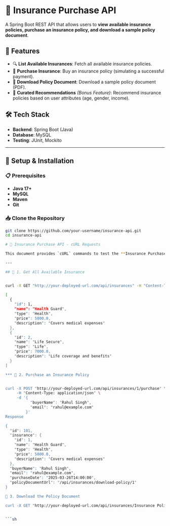 # 🚀 Insurance Purchase API

A Spring Boot REST API that allows users to **view available insurance policies, purchase an insurance policy, and download a sample policy document**.

## 📌 Features
- 🔍 **List Available Insurances**: Fetch all available insurance policies.
- 🛒 **Purchase Insurance**: Buy an insurance policy (simulating a successful payment).
- 📄 **Download Policy Document**: Download a sample policy document (PDF).
- 🎯 **Curated Recommendations** *(Bonus Feature)*: Recommend insurance policies based on user attributes (age, gender, income).


## 🛠️ Tech Stack
- **Backend**: Spring Boot (Java)
- **Database**: MySQL
- **Testing**: JUnit, Mockito

---

## 🚀 Setup & Installation

### 📋 Prerequisites
- **Java 17+**
- **MySQL**
- **Maven**
- **Git**

### 📥 Clone the Repository
```sh
git clone https://github.com/your-username/insurance-api.git
cd insurance-api

# 📄 Insurance Purchase API - cURL Requests  

This document provides `cURL` commands to test the **Insurance Purchase API**.

---

## 📌 1. Get All Available Insurance  


curl -X GET "http://your-deployed-url.com/api/insurances" -H "Content-Type: application/json"

[
  {
    "id": 1,
    "name": "Health Guard",
    "type": "Health",
    "price": 5000.0,
    "description": "Covers medical expenses"
  },
  {
    "id": 2,
    "name": "Life Secure",
    "type": "Life",
    "price": 7000.0,
    "description": "Life coverage and benefits"
  }
]

*** 📌 2. Purchase an Insurance Policy


curl -X POST "http://your-deployed-url.com/api/insurances/1/purchase" \
     -H "Content-Type: application/json" \
     -d '{
           "buyerName": "Rahul Singh",
           "email": "rahul@example.com"
         }'
Response

{
  "id": 101,
  "insurance": {
    "id": 1,
    "name": "Health Guard",
    "type": "Health",
    "price": 5000.0,
    "description": "Covers medical expenses"
  },
  "buyerName": "Rahul Singh",
  "email": "rahul@example.com",
  "purchaseDate": "2025-03-26T14:00:00",
  "policyDocumentUrl": "/api/insurances/download-policy/1"
}

📌 3. Download the Policy Document

curl -X GET "http://your-deployed-url.com/api/insurances/Insurance Policy/1" -o policy_sample.pdf


```sh
